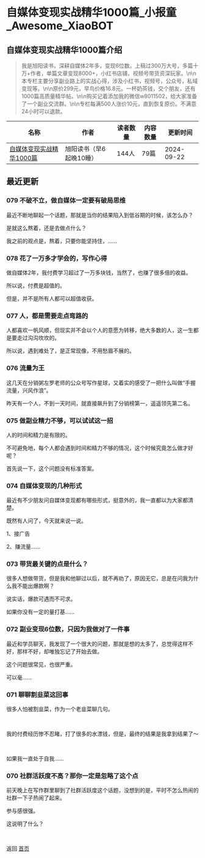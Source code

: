 # 自媒体变现实战精华1000篇_小报童_Awesome_XiaoBOT

## 自媒体变现实战精华1000篇介绍
> 我是旭阳读书，深耕自媒体2年多，变现6位数。上稿过300万大号，多篇十万+作者，单篇文章变现8000+，小红书店铺，视频号带货资深玩家。\n\n本专栏主要分享副业路上的实战心得，涉及小红书，视频号，公众号，私域变现等。\n\n原价299元，早鸟价格16.8元。一杯奶茶钱，交个朋友，还有1000篇高质量精华帖。\n\n购买记着添加我的微信w8011502，给大家准备了一个副业交流群。\n\n专栏每满500人涨价10元，直到恢复原价。不满意24小时可以退款。  
  


|名称|作者|读者数量|内容数量|更新时间|
|---|---|---|---|---|
|[自媒体变现实战精华1000篇](https://xiaobot.net/p/w8011502?refer=0b133df9-27dc-423b-8101-639049001c13)|旭阳读书（早6起晚10睡）|144人|79篇|2024-09-22|

## 最近更新
### 079 不破不立，做自媒体一定要有破局思维

最近不断地聊起一个话题，那就是当你的结果陷入到低谷期的时候，该怎么办？

是就这么熬着，还是去做点什么？

我之前的观点是，熬着，只要你能坚持住，......

### 078 花了一万多才学会的，写作心得

做自媒体2年，我付费学习超过了一万多块钱，当然了，也赚了很多倍的收益。

所以说，付费是超值的。

但是，并不是所有人都可以超值收获。

### 077 人，都是需要走点弯路的

人都喜欢一帆风顺，但现实并不会以个人的意愿为转移，绝大多数的人，这一生都是要走过沟沟坎坎的。

所以说，遇到难处了，是正常现像，不用愁眉不展的。

### 076 流量为王

这几天在分销粥左罗老师的公众号写作星球，又着实的感受了一把什么叫做“手握流量，兴风作浪”。

昨天有一个人，不到一天时间，就直接飙升到了分销榜第一，遥遥领先第二名。

### 075 做副业精力不够，可以试试这一招

人的时间和精力是有限的。

不可避免地，每个人都会遇到时间和精力不够的情况，这个时候究竟怎么做才好呢？

首先说一下，这个问题没有标准答案。

### 074 自媒体变现的几种形式

最近有不少朋友问自媒体变现都有哪些形式，挺意外的，我一直都以为大家都清楚。

既然有人问了，今天就来说一说。

1、接广告

2、赚流量......

### 073 带货最关键的点是什么？

很多人想做带货，但是我和他聊过以后，就不再劝了，原因无它，总是在问我为什么我不能出爆款啊？

说实话，爆款可遇而不可求。

如果你没有一定的量打基......

### 072 副业变现6位数，只因为我做对了一件事

最近和学员聊天，我发现了一个很大的问题，那就是想的太多了，总觉得这样不好，那样不好，却唯独忘记了开始去做。

这个问题很常见，也很严重。

可以毫......

### 071 聊聊割韭菜这回事

很多人怕被割韭菜，作为一个老韭菜聊几句。

​

​我的付费经历惨不忍睹，打了很多的水漂钱，但是，最终的结果是我拿到结果了～

​

​如果我一直处于自我......

### 070 社群活跃度不高？那你一定是忽略了这个点

前天晚上在写作群里聊到了社群活跃度这个话题，没想到的是，平时不怎么热闹的社群一下子热闹了起来。

参与感很强。

这说明了什么？


<a href="https://github.com/Reno9527/awesome-xiaobot" style="color: white; text-decoration: none;">awesome-xiaobot</a>

返回 [首页](../README.md)
